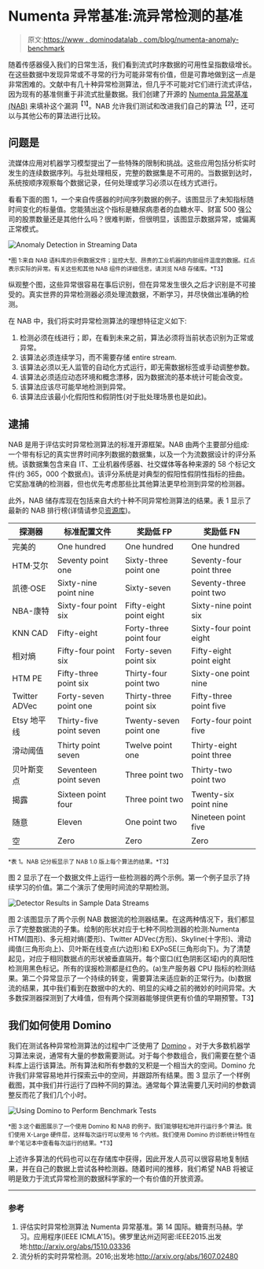 # Numenta 异常基准:流异常检测的基准

> 原文:[https://www . dominodatalab . com/blog/numenta-anomaly-benchmark](https://www.dominodatalab.com/blog/numenta-anomaly-benchmark)

随着传感器侵入我们的日常生活，我们看到流式时序数据的可用性呈指数级增长。在这些数据中发现异常或不寻常的行为可能非常有价值，但是可靠地做到这一点是非常困难的。文献中有几十种异常检测算法，但几乎不可能对它们进行流式评估，因为现有的基准侧重于非流式批量数据。我们创建了开源的 [Numenta 异常基准(NAB)](https://github.com/numenta/NAB) 来填补这个漏洞<sup style="letter-spacing: 0px; background-color: transparent;">【1】</sup>。NAB 允许我们测试和改进我们自己的算法<sup style="letter-spacing: 0px; background-color: transparent;">【2】</sup>，还可以与其他公布的算法进行比较。

## 问题是

流媒体应用对机器学习模型提出了一些特殊的限制和挑战。这些应用包括分析实时发生的连续数据序列。与批处理相反，完整的数据集是不可用的。当数据到达时，系统按顺序观察每个数据记录，任何处理或学习必须以在线方式进行。

看看下面的图 1，一个来自传感器的时间序列数据的例子。该图显示了未知指标随时间变化的标量值。您能猜出这个指标是糖尿病患者的血糖水平、财富 500 强公司的股票数量还是其他什么吗？很难判断，但很明显，该图显示数据异常，或偏离正常模式。

![Anomaly Detection in Streaming Data](../Images/8864b5e967a8c6c8d9d2a37cf3ccf9e2.png)

<small>*图 1:来自 NAB 语料库的示例数据文件；监控大型、昂贵的工业机器的内部组件温度的数据。红点表示实际的异常。有关这些和其他 NAB 组件的详细信息，请浏览 NAB 存储库。*T3】</small>

纵观整个图，这些异常很容易在事后识别，但在异常发生很久之后才识别是不可接受的。真实世界的异常检测器必须处理流数据，不断学习，并尽快做出准确的检测。

在 NAB 中，我们将实时异常检测算法的理想特征定义如下:

1.  检测必须在线进行；即，在看到未来之前，算法必须将当前状态识别为正常或异常。
2.  该算法必须连续学习，而不需要存储 entire stream.
3.  该算法必须以无人监管的自动化方式运行，即无需数据标签或手动调整参数。
4.  该算法必须适应动态环境和概念漂移，因为数据流的基本统计可能会改变。
5.  该算法应该尽可能早地检测到异常。
6.  该算法应该最小化假阳性和假阴性(对于批处理场景也是如此)。

## 逮捕

NAB 是用于评估实时异常检测算法的标准开源框架。NAB 由两个主要部分组成:一个带有标记的真实世界时间序列数据的数据集，以及一个为流数据设计的评分系统。该数据集包含来自 IT、工业机器传感器、社交媒体等各种来源的 58 个标记文件(约 365，000 个数据点)。该评分系统是对典型的假阳性假阴性指标的扭曲。它奖励准确的检测器，但也优先考虑那些比其他算法更早检测到异常的检测器。

此外，NAB 储存库现在包括来自大约十种不同异常检测算法的结果。表 1 显示了最新的 NAB 排行榜(详情请参见[资源库](https://github.com/numenta/NAB))。

| 探测器 | 标准配置文件 | 奖励低 FP | 奖励低 FN |
| --- | --- | --- | --- |
| 完美的 | One hundred | One hundred | One hundred |
| HTM·艾尔 | Seventy point one | Sixty-three point one | Seventy-four point three |
| 凯德·OSE | Sixty-nine point nine | Sixty-seven | Seventy-three point two |
| NBA-康特 | Sixty-four point six | Fifty-eight point eight | Sixty-nine point six |
| KNN CAD | Fifty-eight | Forty-three point four | Sixty-four point eight |
| 相对熵 | Fifty-four point six | Forty-seven point six | Fifty-eight point eight |
| HTM PE | Fifty-three point six | Thirty-four point two | Sixty-one point nine |
| Twitter ADVec | Forty-seven point one | Thirty-three point six | Fifty-three point five |
| Etsy 地平线 | Thirty-five point seven | Twenty-seven point one | Forty-four point five |
| 滑动阈值 | Thirty point seven | Twelve point one | Thirty-eight point three |
| 贝叶斯变点 | Seventeen point seven | Three point two | Thirty-two point two |
| 揭露 | Sixteen point four | Three point two | Twenty-six point nine |
| 随意 | Eleven | One point two | Nineteen point five |
| 空 | Zero | Zero | Zero |

<small>*表 1。NAB 记分板显示了 NAB 1.0 版上每个算法的结果。*T3】</small>

图 2 显示了在一个数据文件上运行一些检测器的两个示例。第一个例子显示了持续学习的价值。第二个演示了使用时间流的早期检测。

![Detector Results in Sample Data Streams](../Images/e918854b184f6e290a5a8f7aa53c7e36.png)

图 2:该图显示了两个示例 NAB 数据流的检测器结果。在这两种情况下，我们都显示了完整数据流的子集。绘制的形状对应于七种不同检测器的检测:Numenta HTM(圆形)、多元相对熵(菱形)、Twitter ADVec(方形)、Skyline(十字形)、滑动阈值(三角形向上)、贝叶斯在线变点(六边形)和 EXPoSE(三角形向下)。为了清楚起见，对应于相同数据点的形状被垂直隔开。每个窗口(红色阴影区域)内的真阳性检测用黑色标记。所有的误报检测都是红色的。(a)生产服务器 CPU 指标的检测结果。第二个异常显示了一个持续的转变，需要算法来适应新的正常行为。(b)数据流的结果，其中我们看到在数据中的大的、明显的尖峰之前的微妙的时间异常。大多数探测器探测到了大峰值，但有两个探测器能够提供更有价值的早期预警。T3】

## 我们如何使用 Domino

我们在测试各种异常检测算法的过程中广泛使用了 [Domino](https://www.dominodatalab.com/?utm_source=blog&utm_medium=post&utm_campaign=numenta-anomaly-benchmark) 。对于大多数机器学习算法来说，通常有大量的参数需要测试。对于每个参数组合，我们需要在整个语料库上运行该算法。所有算法和所有参数的叉积是一个相当大的空间。Domino 允许我们非常容易地并行探索云中的空间，并跟踪所有结果。图 3 显示了一个样例截图，其中我们并行运行了四种不同的算法。通常每个算法需要几天时间的参数调整反而花了我们几个小时。

![Using Domino to Perform Benchmark Tests](../Images/2a36fc45c2e3fa7637f25002ce35b65c.png)

<small>*图 3:这个截图展示了一个使用 Domino 和 NAB 的例子。我们能够轻松地并行运行多个算法。我们使用 X-Large 硬件层，这样每次运行可以使用 16 个内核。我们使用 Domino 的诊断统计特性在单个笔记本中查看每次运行的结果。*T3】</small>

上述许多算法的代码也可以在存储库中获得，因此开发人员可以很容易地复制结果，并在自己的数据上尝试各种检测器。随着时间的推移，我们希望 NAB 将被证明是致力于流式异常检测的数据科学家的一个有价值的开放资源。

* * *

### 参考

1.  评估实时异常检测算法 Numenta 异常基准。第 14 国际。糖膏剂马赫。学习。应用程序(IEEE ICMLA'15)。佛罗里达州迈阿密:IEEE2015.出发地:http://arxiv.org/abs/1510.03336
2.  流分析的实时异常检测。2016;出发地:http://arxiv.org/abs/1607.02480